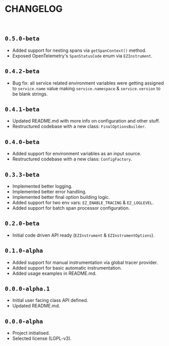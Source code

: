 # CHANGELOG

<br/>

## `0.5.0-beta`
- Added support for nesting spans via `getSpanContext()` method.
- Exposed OpenTelemetry's `SpanStatusCode` enum via `EZInstrument`.

## `0.4.2-beta`
- Bug fix: all service related environment variables were getting assigned to `service.name` value making `service.namespace` & `service.version` to be blank strings.

## `0.4.1-beta`
- Updated README.md with more info on configuration and other stuff.
- Restructured codebase with a new class: `FinalOptionsBuilder`.

## `0.4.0-beta`
- Added support for environment variables as an input source.
- Restructured codebase with a new class: `ConfigFactory`.

## `0.3.3-beta`
- Implemented better logging.
- Implemented better error handling.
- Implemented better final option building logic.
- Added support for two env vars: `EZ_ENABLE_TRACING` & `EZ_LOGLEVEL`.
- Added support for batch span processor configuration.

## `0.2.0-beta`
- Initial code driven API ready (`EZInstrument` & `EZInstrumentOptions`).

## `0.1.0-alpha`
- Added support for manual instrumentation via global tracer provider.
- Added support for basic automatic instrumentation.
- Added usage examples in README.md.

## `0.0.0-alpha.1`
- Initial user facing class API defined.
- Updated README.md.

## `0.0.0-alpha`
- Project initialised.
- Selected license (LGPL-v3).